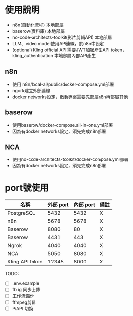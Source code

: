 # 使用說明
- n8n(自動化流程) 本地部屬
- baserow(資料庫) 本地部屬
- no-code-architects-toolkit(影片剪輯API) 本地部屬
- LLM、video model使用API連線，於n8n中設定
- (optional) Kling official API 需要JWT加密產生API token，kling_authentication 本地部屬內部API產生

## n8n
 - 使用 n8n/local-ai/public/docker-compose.yml部署
 - ngork建立外部連線
 - docker networks設定，啟動專案需要先部屬n8n再部屬其他
## baserow
 - 使用baserow/docker-compose.all-in-one.yml部署
 - 因為有docker networks設定，須先完成n8n部署

## NCA
 - 使用no-code-architects-toolkit/docker-compose.yml部署
 - 因為有docker networks設定，須先完成n8n部署

# port號使用
| 名稱       | 外部 port | 內部 port | 備註         |
|------------|-----------|-----------|--------------|
| PostgreSQL | 5432      | 5432      | X    |
| n8n        | 5678      | 5678      | X |
| Baserow    | 8080      | 80        | X |
| Baserow    | 4431      | 443        | X |
| Ngrok      | 4040      | 4040      | X      |
| NCA      | 5050      | 8080      | X      |
| Kling API token      | 12345      | 8000      | X      |

TODO:
- [ ] .env.example
- [ ] fb ig 同步上傳
- [ ] 工作流備份
- [ ] ffmpeg剪輯
- [ ] PiAPI 切換
